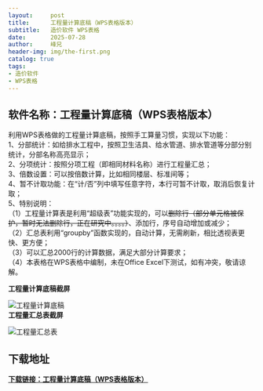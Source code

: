 ```yaml
---
layout:     post
title:      工程量计算底稿（WPS表格版本）
subtitle:   造价软件 WPS表格
date:       2025-07-28
author:     峰兄
header-img: img/the-first.png
catalog: true
tags:
- 造价软件
- WPS表格
---
```

## 软件名称：工程量计算底稿（WPS表格版本）
  利用WPS表格做的工程量计算底稿，按照手工算量习惯，实现以下功能：  
  1、分部统计：如给排水工程中，按照卫生洁具、给水管道、排水管道等分部分别统计，分部名称高亮显示；  
  2、分项统计：按照分项工程（即相同材料名称）进行工程量汇总；  
  3、倍数设置：可以按倍数计算，比如相同楼层、标准间等；  
  4、暂不计取功能：在“计/否”列中填写任意字符，本行可暂不计取，取消后恢复计取；  
  5、特别说明：  
     （1）工程量计算表是利用“超级表”功能实现的，可以~~删除行（部分单元格被保护，暂时无法删除行，正在研究中。。。。）~~、添加行，序号自动增加或减少；  
     （2）汇总表利用“groupby”函数实现的，自动计算，无需刷新，相比透视表更快、更方便；  
     （3）可以汇总2000行的计算数据，满足大部分计算要求；  
     （4）本表格在WPS表格中编制，未在Office Excel下测试，如有冲突，敬请谅解。

**工程量计算底稿截屏**

![工程量计算底稿](https://pic1.imgdb.cn/item/6886d1d458cb8da5c8e5e503.jpg)  
**工程量汇总表截屏**


![工程量汇总表](https://pic1.imgdb.cn/item/6886d1d458cb8da5c8e5e502.jpg)


## 下载地址 

  
[**下载链接：工程量计算底稿（WPS表格版本）**](https://92zj.cn/file/工程量计算底稿.xlsx)




